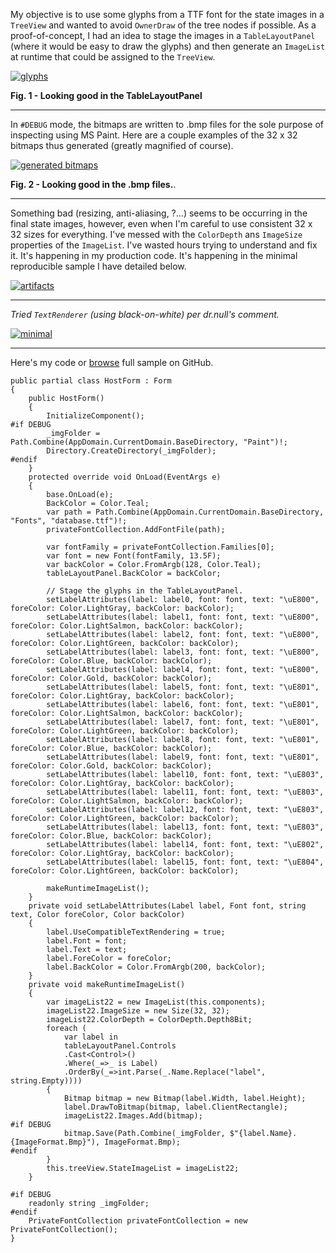 My objective is to use some glyphs from a TTF font for the state images in a `TreeView` and wanted to avoid `OwnerDraw` of the tree nodes if possible. As a proof-of-concept, I had an idea to stage the images in a `TableLayoutPanel` (where it would be easy to draw the glyphs) and then generate an `ImageList` at runtime that could be assigned to the `TreeView`.  

[![glyphs][1]][1]

**Fig. 1 - Looking good in the TableLayoutPanel**
***

In `#DEBUG` mode, the bitmaps are written to .bmp files for the sole purpose of inspecting using MS Paint. Here are a couple examples of the 32 x 32 bitmaps thus generated (greatly magnified of course).

[![generated bitmaps][2]][2]

**Fig. 2 - Looking good in the .bmp files.**.
***

Something bad (resizing, anti-aliasing, ?...) seems to be occurring in the final state images, however, even when I'm careful to use consistent 32 x 32 sizes for everything. I've messed with the `ColorDepth` ans `ImageSize` properties of the `ImageList`. I've wasted hours trying to understand and fix it.  It's happening in my production code. It's happening in the minimal reproducible sample I have detailed below.

[![artifacts][3]][3]

***
_Tried `TextRenderer` (using black-on-white) per dr.null's comment._

[![minimal][4]][4]

***
Here's my code or [browse]() full sample on GitHub.

    public partial class HostForm : Form
    {
        public HostForm()
        {
            InitializeComponent();
    #if DEBUG
            _imgFolder = Path.Combine(AppDomain.CurrentDomain.BaseDirectory, "Paint")!;
            Directory.CreateDirectory(_imgFolder);
    #endif
        }
        protected override void OnLoad(EventArgs e)
        {
            base.OnLoad(e); 
            BackColor = Color.Teal;
            var path = Path.Combine(AppDomain.CurrentDomain.BaseDirectory, "Fonts", "database.ttf")!;
            privateFontCollection.AddFontFile(path);

            var fontFamily = privateFontCollection.Families[0];
            var font = new Font(fontFamily, 13.5F);
            var backColor = Color.FromArgb(128, Color.Teal);
            tableLayoutPanel.BackColor = backColor;

            // Stage the glyphs in the TableLayoutPanel.
            setLabelAttributes(label: label0, font: font, text: "\uE800", foreColor: Color.LightGray, backColor: backColor);
            setLabelAttributes(label: label1, font: font, text: "\uE800", foreColor: Color.LightSalmon, backColor: backColor);
            setLabelAttributes(label: label2, font: font, text: "\uE800", foreColor: Color.LightGreen, backColor: backColor);
            setLabelAttributes(label: label3, font: font, text: "\uE800", foreColor: Color.Blue, backColor: backColor);
            setLabelAttributes(label: label4, font: font, text: "\uE800", foreColor: Color.Gold, backColor: backColor);
            setLabelAttributes(label: label5, font: font, text: "\uE801", foreColor: Color.LightGray, backColor: backColor);
            setLabelAttributes(label: label6, font: font, text: "\uE801", foreColor: Color.LightSalmon, backColor: backColor); 
            setLabelAttributes(label: label7, font: font, text: "\uE801", foreColor: Color.LightGreen, backColor: backColor);
            setLabelAttributes(label: label8, font: font, text: "\uE801", foreColor: Color.Blue, backColor: backColor);
            setLabelAttributes(label: label9, font: font, text: "\uE801", foreColor: Color.Gold, backColor: backColor);
            setLabelAttributes(label: label10, font: font, text: "\uE803", foreColor: Color.LightGray, backColor: backColor);
            setLabelAttributes(label: label11, font: font, text: "\uE803", foreColor: Color.LightSalmon, backColor: backColor);
            setLabelAttributes(label: label12, font: font, text: "\uE803", foreColor: Color.LightGreen, backColor: backColor);
            setLabelAttributes(label: label13, font: font, text: "\uE803", foreColor: Color.Blue, backColor: backColor);
            setLabelAttributes(label: label14, font: font, text: "\uE802", foreColor: Color.LightGray, backColor: backColor);
            setLabelAttributes(label: label15, font: font, text: "\uE804", foreColor: Color.LightGreen, backColor: backColor);

            makeRuntimeImageList();
        }        
        private void setLabelAttributes(Label label, Font font, string text, Color foreColor, Color backColor)
        {
            label.UseCompatibleTextRendering = true;
            label.Font = font;
            label.Text = text;
            label.ForeColor = foreColor;
            label.BackColor = Color.FromArgb(200, backColor);
        }
        private void makeRuntimeImageList()
        {
            var imageList22 = new ImageList(this.components);
            imageList22.ImageSize = new Size(32, 32);
            imageList22.ColorDepth = ColorDepth.Depth8Bit;
            foreach (
                var label in 
                tableLayoutPanel.Controls
                .Cast<Control>()
                .Where(_=>_ is Label)
                .OrderBy(_=>int.Parse(_.Name.Replace("label", string.Empty))))
            {
                Bitmap bitmap = new Bitmap(label.Width, label.Height);
                label.DrawToBitmap(bitmap, label.ClientRectangle);
                imageList22.Images.Add(bitmap);
    #if DEBUG
                bitmap.Save(Path.Combine(_imgFolder, $"{label.Name}.{ImageFormat.Bmp}"), ImageFormat.Bmp);
    #endif
            }
            this.treeView.StateImageList = imageList22;
        }

    #if DEBUG
        readonly string _imgFolder;
    #endif
        PrivateFontCollection privateFontCollection = new PrivateFontCollection();
    }


  [1]: https://i.stack.imgur.com/U46hn.png
  [2]: https://i.stack.imgur.com/R4p2B.png
  [3]: https://i.stack.imgur.com/CRMk4.png
  [4]: https://i.stack.imgur.com/TmLWr.png
